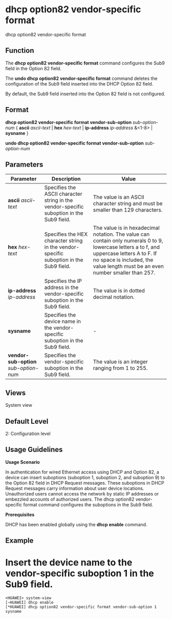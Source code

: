 dhcp option82 vendor-specific format
====================================

dhcp option82 vendor-specific format

Function
--------



The **dhcp option82 vendor-specific format** command configures the Sub9 field in the Option 82 field.

The **undo dhcp option82 vendor-specific format** command deletes the configuration of the Sub9 field inserted into the DHCP Option 82 field.



By default, the Sub9 field inserted into the Option 82 field is not configured.


Format
------

**dhcp option82 vendor-specific format vendor-sub-option** *sub-option-num* { **ascii** *ascii-text* | **hex** *hex-text* | **ip-address** *ip-address* &<1-8> | **sysname** }

**undo dhcp option82 vendor-specific format vendor-sub-option** *sub-option-num*


Parameters
----------

| Parameter | Description | Value |
| --- | --- | --- |
| **ascii** *ascii-text* | Specifies the ASCII character string in the vendor-specific suboption in the Sub9 field. | The value is an ASCII character string and must be smaller than 129 characters. |
| **hex** *hex-text* | Specifies the HEX character string in the vendor-specific suboption in the Sub9 field. | The value is in hexadecimal notation. The value can contain only numerals 0 to 9, lowercase letters a to f, and uppercase letters A to F. If no space is included, the value length must be an even number smaller than 257. |
| **ip-address** *ip-address* | Specifies the IP address in the vendor-specific suboption in the Sub9 field. | The value is in dotted decimal notation. |
| **sysname** | Specifies the device name in the vendor-specific suboption in the Sub9 field. | - |
| **vendor-sub-option** *sub-option-num* | Specifies the vendor-specific suboption in the Sub9 field. | The value is an integer ranging from 1 to 255. |



Views
-----

System view


Default Level
-------------

2: Configuration level


Usage Guidelines
----------------

**Usage Scenario**

In authentication for wired Ethernet access using DHCP and Option 82, a device can insert suboptions (suboption 1, suboption 2, and suboption 9) to the Option 82 field in DHCP Request messages. These suboptions in DHCP Request messages carry information about user device locations. Unauthorized users cannot access the network by static IP addresses or embezzled accounts of authorized users. The dhcp option82 vendor-specific format command configures the suboptions in the Sub9 field.

**Prerequisites**

DHCP has been enabled globally using the **dhcp enable** command.


Example
-------

# Insert the device name to the vendor-specific suboption 1 in the Sub9 field.
```
<HUAWEI> system-view
[~HUAWEI] dhcp enable
[*HUAWEI] dhcp option82 vendor-specific format vendor-sub-option 1 sysname

```